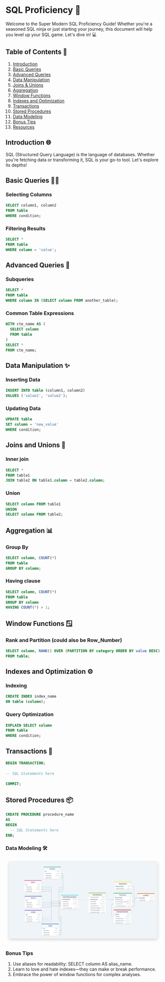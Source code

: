 # SQL Proficiency 🚀

Welcome to the Super Modern SQL Proficiency Guide! Whether you're a seasoned SQL ninja or just starting your journey, this document will help you level up your SQL game. Let's dive in! 💻

## Table of Contents 📑

1. [Introduction](##introduction)
2. [Basic Queries](##basic-queries)
3. [Advanced Queries](##advanced-queries)
4. [Data Manipulation](##data-manipulation)
5. [Joins & Unions](##joins-and-unions)
6. [Aggregation](##aggregation)
7. [Window Functions](##window-functions)
8. [Indexes and Optimization](##indexes-and-optimization)
9. [Transactions](##transactions)
10. [Stored Procedures](##stored-procedures)
11. [Data Modeling](##data-modeling)
12. [Bonus Tips](##bonus-tips)
13. [Resources](resources)

## Introduction 🌐

SQL (Structured Query Language) is the language of databases. Whether you're fetching data or transforming it, SQL is your go-to tool. Let's explore its depths!

## Basic Queries 🕵️‍♂️

### Selecting Columns

```sql
SELECT column1, column2
FROM table
WHERE condition;
```

### Filtering Results

```sql
SELECT *
FROM table
WHERE column = 'value';
```
## Advanced Queries 🚀

### Subqueries

```sql
SELECT *
FROM table
WHERE column IN (SELECT column FROM another_table);
```

### Common Table Expressions

```sql
WITH cte_name AS (
  SELECT column
  FROM table
)
SELECT *
FROM cte_name;
```


## Data Manipulation ✨

### Inserting Data
```sql
INSERT INTO table (column1, column2)
VALUES ('value1', 'value2');
```

### Updating Data
```sql
UPDATE table
SET column = 'new_value'
WHERE condition;
```

## Joins and Unions 🔗

### Inner join
```sql
SELECT *
FROM table1
JOIN table2 ON table1.column = table2.column;
```
### Union
```sql
SELECT column FROM table1
UNION
SELECT column FROM table2;
```

## Aggregation 📊
### Group By
```sql
SELECT column, COUNT(*)
FROM table
GROUP BY column;

```
### Having clause
```sql
SELECT column, COUNT(*)
FROM table
GROUP BY column
HAVING COUNT(*) > 1;
```

## Window Functions 🪟

### Rank and Partition (could also be Row_Number)
```sql
SELECT column, RANK() OVER (PARTITION BY category ORDER BY value DESC) AS ranking
FROM table;
```

## Indexes and Optimization ⚙️

### Indexing
```sql
CREATE INDEX index_name
ON table (column);
```

### Query Optimization
```sql
EXPLAIN SELECT column
FROM table
WHERE condition;
```

## Transactions 🔄

```sql
BEGIN TRANSACTION;

-- SQL Statements here

COMMIT;

```

## Stored Procedures 📦

```sql
CREATE PROCEDURE procedure_name
AS
BEGIN
  -- SQL Statements here
END;

```

### Data Modeling 🛠️

![Alt text](image.png)

### Bonus Tips
1. Use aliases for readability: SELECT column AS alias_name.
2. Learn to love and hate indexes—they can make or break performance.
3. Embrace the power of window functions for complex analyses.


